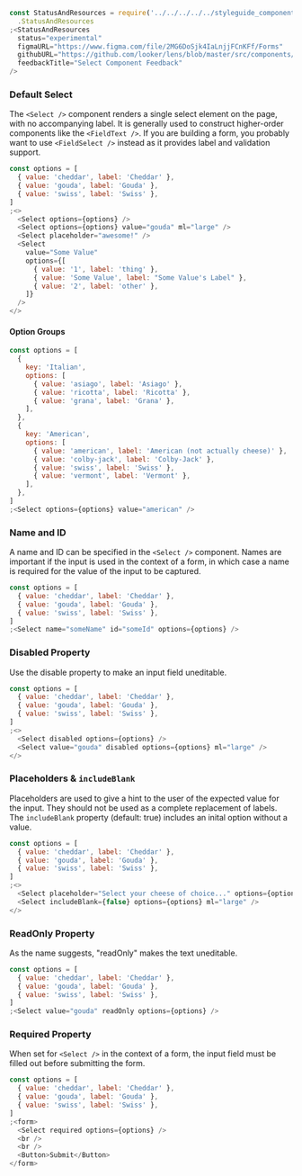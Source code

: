 ```js noeditor
const StatusAndResources = require('../../../../../styleguide_components/StatusAndResources')
  .StatusAndResources
;<StatusAndResources
  status="experimental"
  figmaURL="https://www.figma.com/file/2MG6DoSjk4IaLnjjFCnKFf/Forms"
  githubURL="https://github.com/looker/lens/blob/master/src/components/Form/Inputs/Select.tsx"
  feedbackTitle="Select Component Feedback"
/>
```

### Default Select

The `<Select />` component renders a single select element on the page, with no accompanying label. It is generally used to construct higher-order components like the `<FieldText />`. If you are building a form, you probably want to use `<FieldSelect />` instead as it provides label and validation support.

```js
const options = [
  { value: 'cheddar', label: 'Cheddar' },
  { value: 'gouda', label: 'Gouda' },
  { value: 'swiss', label: 'Swiss' },
]
;<>
  <Select options={options} />
  <Select options={options} value="gouda" ml="large" />
  <Select placeholder="awesome!" />
  <Select
    value="Some Value"
    options={[
      { value: '1', label: 'thing' },
      { value: 'Some Value', label: "Some Value's Label" },
      { value: '2', label: 'other' },
    ]}
  />
</>
```

#### Option Groups

```js
const options = [
  {
    key: 'Italian',
    options: [
      { value: 'asiago', label: 'Asiago' },
      { value: 'ricotta', label: 'Ricotta' },
      { value: 'grana', label: 'Grana' },
    ],
  },
  {
    key: 'American',
    options: [
      { value: 'american', label: 'American (not actually cheese)' },
      { value: 'colby-jack', label: 'Colby-Jack' },
      { value: 'swiss', label: 'Swiss' },
      { value: 'vermont', label: 'Vermont' },
    ],
  },
]
;<Select options={options} value="american" />
```

### Name and ID

A name and ID can be specified in the `<Select />` component. Names are important if the input is used in the context of a form, in which case a name is required for the value of the input to be captured.

```js
const options = [
  { value: 'cheddar', label: 'Cheddar' },
  { value: 'gouda', label: 'Gouda' },
  { value: 'swiss', label: 'Swiss' },
]
;<Select name="someName" id="someId" options={options} />
```

### Disabled Property

Use the disable property to make an input field uneditable.

```js
const options = [
  { value: 'cheddar', label: 'Cheddar' },
  { value: 'gouda', label: 'Gouda' },
  { value: 'swiss', label: 'Swiss' },
]
;<>
  <Select disabled options={options} />
  <Select value="gouda" disabled options={options} ml="large" />
</>
```

### Placeholders & `includeBlank`

Placeholders are used to give a hint to the user of the expected value for the input. They should not be used as a complete replacement of labels. The `includeBlank` property (default: true) includes an inital option without a value.

```js
const options = [
  { value: 'cheddar', label: 'Cheddar' },
  { value: 'gouda', label: 'Gouda' },
  { value: 'swiss', label: 'Swiss' },
]
;<>
  <Select placeholder="Select your cheese of choice..." options={options} />
  <Select includeBlank={false} options={options} ml="large" />
</>
```

### ReadOnly Property

As the name suggests, "readOnly" makes the text uneditable.

```js
const options = [
  { value: 'cheddar', label: 'Cheddar' },
  { value: 'gouda', label: 'Gouda' },
  { value: 'swiss', label: 'Swiss' },
]
;<Select value="gouda" readOnly options={options} />
```

### Required Property

When set for `<Select />` in the context of a form, the input field must be filled out before submitting the form.

```js
const options = [
  { value: 'cheddar', label: 'Cheddar' },
  { value: 'gouda', label: 'Gouda' },
  { value: 'swiss', label: 'Swiss' },
]
;<form>
  <Select required options={options} />
  <br />
  <br />
  <Button>Submit</Button>
</form>
```
